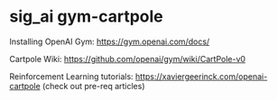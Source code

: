 # sig_ai gym-cartpole

Installing OpenAI Gym:
https://gym.openai.com/docs/

Cartpole Wiki: 
https://github.com/openai/gym/wiki/CartPole-v0

Reinforcement Learning tutorials:
https://xaviergeerinck.com/openai-cartpole (check out pre-req articles)
